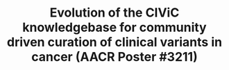 ---
title: "Evolution of the CIViC knowledgebase for community driven curation of clinical variants in cancer (AACR Poster #3211)"
event: "AACR 2020 II"
---